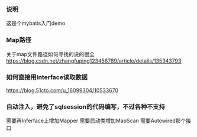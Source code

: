 ### 说明
这是个mybatis入门demo

### Map路径
关于map文件路径如何寻找的说的很全
https://blog.csdn.net/zhangfuping123456789/article/details/135343793

### 如何直接用Interface读取数据
https://blog.51cto.com/u_16099304/10533670

### 自动注入，避免了sqlsession的代码编写，不过各种不支持
需要再Inferface上增加Mapper
需要启动类增加MapScan
需要Autowired那个接口